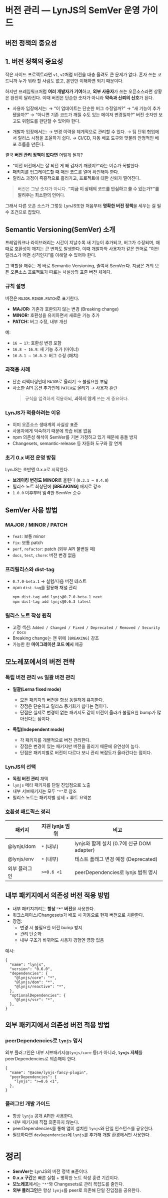 # 버전 관리 — LynJS의 SemVer 운영 가이드

## 버전 정책의 중요성

## 1. 버전 정책의 중요성

작은 사이드 프로젝트라면 `v1`, `v2`처럼 버전을 대충 올려도 큰 문제가 없다.
혼자 쓰는 코드니까 누가 뭐라 할 사람도 없고, 본인만 이해하면 되기 때문이다.

하지만 프레임워크처럼 **여러 개발자가 기여**하고, **외부 사용자**가 쓰는 오픈소스라면 상황은 완전히 달라진다.
이때 버전은 단순한 숫자가 아니라 **약속과 신뢰의 신호**가 된다.

- 사용자 입장에서는:
  → “이 업데이트는 단순한 버그 수정일까?”
  → “새 기능이 추가됐을까?”
  → “아니면 기존 코드가 깨질 수도 있는 메이저 변경일까?”
  버전 숫자만 보고도 위험도를 판단할 수 있어야 한다.

- 개발자 입장에서는:
  → 변경 이력을 체계적으로 관리할 수 있다.
  → 팀 단위 협업에서 릴리스 시점을 조율하기 쉽다.
  → CI/CD, 자동 배포 도구와 맞물려 안정적인 배포 흐름을 만든다.

결국 **버전 관리 정책이 없다면** 어떻게 될까?

- “이전 버전에서는 잘 되던 게 왜 갑자기 깨졌지?”라는 이슈가 폭발한다.
- 패키지를 업그레이드할 때 매번 코드를 열어 확인해야 한다.
- 릴리스 과정이 즉흥적으로 흘러가고, 프로젝트에 대한 신뢰가 떨어진다.

> 버전은 그냥 숫자가 아니다.
> **“지금 이 상태의 코드를 안심하고 쓸 수 있는가?”를 알려주는 최소한의 언어**다.

그래서 다른 오픈 소스가 그렇듯 LynJS또한 처음부터 **명확한 버전 정책**을 세우는 걸 필수 조건으로 잡았다.

## Semantic Versioning(SemVer) 소개

프레임워크나 라이브러리는 시간이 지날수록 새 기능이 추가되고, 버그가 수정되며, 때때로 호환성이 깨지는 큰 변화도 발생한다.
이때 개발자와 사용자가 같은 언어로 “이번 릴리스가 어떤 성격인지”를 이해할 수 있어야 한다.

그 역할을 해주는 게 바로 Semantic Versioning, 줄여서 SemVer다.
지금은 거의 모든 오픈소스 프로젝트가 따르는 사실상의 표준 버전 체계다.

### 규칙 설명

버전은 `MAJOR.MINOR.PATCH`로 표기한다.

- **MAJOR:** 기존과 호환되지 않는 변경 (Breaking change)
- **MINOR:** 호환성을 유지하면서 새로운 기능 추가
- **PATCH:** 버그 수정, 내부 개선

예:

- `16 → 17`: 호환성 변경 포함
- `16.8 → 16.9`: 새 기능 추가 (마이너)
- `16.8.1 → 16.8.2`: 버그 수정 (패치)

### 과적용 사례

- 단순 리팩터링인데 `MAJOR`로 올리기 → 불필요한 부담
- 사소한 API 옵션 추가인데 `PATCH`로 올리기 → 사용자 혼란
  > 규칙을 엄격하게 적용하되, **과하지 않게** 쓰는 게 중요하다.

### LynJS가 적용하려는 이유

- 이미 오픈소스 생태계의 사실상 표준
- 사용자에게 익숙하기 때문에 학습 비용 없음
- npm 의존성 해석이 SemVer를 기본 가정하고 있기 때문에 충돌 방지
- Changesets, semantic-release 등 자동화 도구와 잘 연계

### 초기 0.x 버전 운영 방침

LynJS는 초반엔 0.x.x로 시작한다.

- **브레이킹 변경도 MINOR**로 올린다 (`0.3.1 → 0.4.0`)
- 릴리스 노트 최상단에 **[BREAKING]** 배지로 강조
- `1.0.0` 이후부터 엄격한 SemVer 준수

## SemVer 사용 방법

### MAJOR / MINOR / PATCH

- `feat`: 보통 minor
- `fix`: 보통 patch
- `perf`, `refactor`: patch (외부 API 불변일 때)
- `docs`, `test`, `chore`: 버전 변경 없음

### 프리릴리스와 dist-tag

- `0.7.0-beta.1` → 실험/다음 버전 테스트
- npm `dist-tag`를 활용해 채널 관리
  ```bash
  npm dist-tag add lynjs@0.7.0-beta.1 next
  npm dist-tag add lynjs@0.6.3 latest
  ```

### 릴리스 노트 작성 원칙

- 고정 섹션: `Added / Changed / Fixed / Deprecated / Removed / Security / Docs`
- Breaking change는 맨 위에 `[BREAKING]` 강조
- 가능한 한 **마이그레이션 코드 예시** 제공

## 모노레포에서의 버전 전략

### 독립 버전 관리 vs 일괄 버전 관리

- **일괄(Lerna fixed mode)**
  - 모든 패키지의 버전을 항상 동일하게 유지한다.
  - 장점은 단순하고 릴리스 동기화가 쉽다는 점이다.
  - 단점은 실제로 변경이 없는 패키지도 같이 버전이 올라가 불필요한 bump가 많아진다는 점이다.

- **독립(Independent mode)**
  - 각 패키지를 개별적으로 버전 관리한다.
  - 장점은 변경이 있는 패키지만 버전을 올리기 때문에 유연성이 높다.
  - 단점은 패키지별로 버전이 다르다 보니 관리 복잡도가 올라간다는 점이다.

### LynJS의 선택

- **독립 버전 관리** 채택
- `lynjs` 메타 패키지를 단일 진입점으로 노출
- 내부 서브패키지는 모두 `"*"`로 참조
- 릴리스 노트는 패키지별 상세 + 루트 요약본

### 호환성 매트릭스 정리

| 패키지        | 지원 lynjs 범위 | 비고                                       |
| ------------- | --------------- | ------------------------------------------ |
| @lynjs/dom    | `*` (내부)      | lynjs와 함께 설치 (0.7에 신규 DOM adapter) |
| @lynjs/env    | `*` (내부)      | 테스트 플래그 변경 예정 (Deprecated)       |
| 외부 플러그인 | `>=0.6 <1`      | peerDependencies로 lynjs 범위 명시         |

## 내부 패키지에서 의존성 버전 적용 방법

- 내부 패키지끼리는 **항상 `"*"` 버전**을 사용한다.
- 워크스페이스/Changesets가 배포 시 자동으로 현재 버전으로 치환한다.
- 장점:
  - 변경 시 불필요한 버전 bump 방지
  - 관리 단순화
  - 내부 구조가 바뀌어도 사용자 경험엔 영향 없음

예시:

```jsonc
{
  "name": "lynjs",
  "version": "0.6.0",
  "dependencies": {
    "@lynjs/core": "*",
    "@lynjs/dom": "*",
    "@lynjs/reactive": "*",
  },
  "optionalDependencies": {
    "@lynjs/ssr": "*",
  },
}
```

## 외부 패키지에서 의존성 버전 적용 방법

### peerDependencies로 `lynjs` 명시

외부 플러그인은 내부 서브패키지(`@lynjs/core` 등)가 아니라, **`lynjs` 자체**를 peerDependencies로 의존해야 한다.

```jsonc
{
  "name": "@acme/lynjs-fancy-plugin",
  "peerDependencies": {
    "lynjs": ">=0.6 <1",
  },
}
```

### 플러그인 개발 가이드

- 항상 `lynjs` 공개 API만 사용한다.
- 내부 패키지에 직접 의존하지 않는다.
- peerDependencies를 통해 앱이 설치한 `lynjs`와 단일 인스턴스를 공유한다.
- 필요하다면 `devDependencies`에 `lynjs`를 추가해 개발 환경에서만 사용한다.

# 정리

- **SemVer**는 LynJS의 버전 정책 표준이다.
- **0.x.x 구간**은 빠른 실험 + 명확한 노트 작성 훈련 기간이다.
- **모노레포**에서는 `"*"`와 Changesets로 관리 복잡도를 줄인다.
- **외부 플러그인**은 항상 `lynjs`를 peer로 의존해 단일 진입점을 공유한다.
